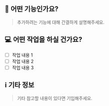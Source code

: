 ## 📝 어떤 기능인가요?
> 추가하려는 기능에 대해 간결하게 설명해주세요.

## 💻 어떤 작업을 하실 건가요?
- [ ] 작업 내용 1
- [ ] 작업 내용 2
- [ ] 작업 내용 3

## ℹ️ 기타 정보
> 기타 참고할 내용이 있다면 기입해주세요.
